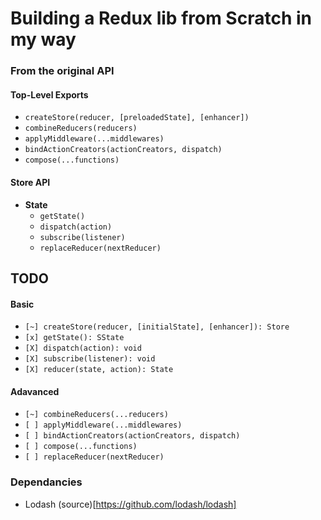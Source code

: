 # Building a Redux lib from Scratch in my way

### From the original API

#### Top-Level Exports​

- `createStore(reducer, [preloadedState], [enhancer])`
- `combineReducers(reducers)`
- `applyMiddleware(...middlewares)`
- `bindActionCreators(actionCreators, dispatch)`
- `compose(...functions)`

#### Store API

- <strong>State</strong>
  - `getState()`
  - `dispatch(action)`
  - `subscribe(listener)`
  - `replaceReducer(nextReducer)`

## TODO

#### Basic

- `[~] createStore(reducer, [initialState], [enhancer]): Store`
- `[x] getState(): SState`
- `[X] dispatch(action): void`
- `[X] subscribe(listener): void`
- `[X] reducer(state, action): State`

#### Adavanced

- `[~] combineReducers(...reducers)`
- `[ ] applyMiddleware(...middlewares)`
- `[ ] bindActionCreators(actionCreators, dispatch)`
- `[ ] compose(...functions)`
- `[ ] replaceReducer(nextReducer)`

### Dependancies

- Lodash (source)[https://github.com/lodash/lodash]
